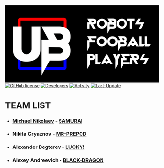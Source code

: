 [![PREVIEW](https://github.com/UBER-BLACK/Robots-Football-Players/raw/main/DOCUMENTATION/PREVIEW/GITHUB-PREVIEW/PNG/PREVIEW.png)](https://github.com/UBER-BLACK/Robots-Football-Players)
[![GitHub license](https://img.shields.io/github/license/UBER-BLACK/Robots-Football-Players?style=for-the-badge)](https://raw.githubusercontent.com/UBER-BLACK/Robots-Football-Players/main/LICENSE)
[![Developers](https://img.shields.io/badge/developers-5-green?style=for-the-badge)](https://github.com/UBER-BLACK/Robots-Football-Players)
[![Activity](https://img.shields.io/github/commit-activity/m/UBER-BLACK/Robots-Football-Players?style=for-the-badge)](https://github.com/UBER-BLACK/Robots-Football-Players)
[![Last-Update](https://img.shields.io/github/last-commit/UBER-BLACK/Robots-Football-Players?style=for-the-badge)](https://github.com/UBER-BLACK/Robots-Football-Players)
# **TEAM LIST**
- ### **[Michael Nikolaev](https://GitHub.com/THEBIGMISHA/) - [SAMURAI](https://github.com/UBER-BLACK/Robots-Football-Players/tree/main/ROBOTS/SAMURAI)**
- ### **Nikita Gryaznov - [MR-PREPOD](https://github.com/UBER-BLACK/Robots-Football-Players/tree/main/ROBOTS/MR-PREPOD)**
- ### **Alexander Degterev - [LUCKY!](https://github.com/UBER-BLACK/Robots-Football-Players/tree/main/ROBOTS/LUCKY!)**
- ### **Alexey Andreevich - [BLACK-DRAGON](https://github.com/UBER-BLACK/Robots-Football-Players/tree/main/ROBOTS/BLACK-DRAGON)**
